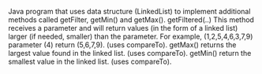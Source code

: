 Java program that uses data structure (LinkedList) to implement additional methods called getFilter, getMin() and getMax(). 
getFiltered(..) This method receives a parameter and will return values (in the form of a linked list) larger (if needed, smaller) than the parameter. For example, (1,2,5,4,6,3,7,9)  parameter (4) return (5,6,7,9). (uses compareTo). 
getMax() returns the largest value found in the linked list. (uses compareTo).
getMin() return the smallest value in the linked list. (uses compareTo).
